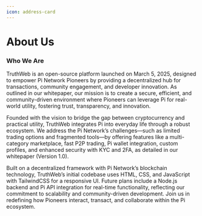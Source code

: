 ```yaml
---
icon: address-card
---
```


# About Us

### Who We Are

TruthWeb is an open-source platform launched on March 5, 2025, designed to empower Pi Network Pioneers by providing a decentralized hub for transactions, community engagement, and developer innovation. As outlined in our whitepaper, our mission is to create a secure, efficient, and community-driven environment where Pioneers can leverage Pi for real-world utility, fostering trust, transparency, and innovation.

Founded with the vision to bridge the gap between cryptocurrency and practical utility, TruthWeb integrates Pi into everyday life through a robust ecosystem. We address the Pi Network’s challenges—such as limited trading options and fragmented tools—by offering features like a multi-category marketplace, fast P2P trading, Pi wallet integration, custom profiles, and enhanced security with KYC and 2FA, as detailed in our whitepaper (Version 1.0).

Built on a decentralized framework with Pi Network’s blockchain technology, TruthWeb’s initial codebase uses HTML, CSS, and JavaScript with TailwindCSS for a responsive UI. Future plans include a Node.js backend and Pi API integration for real-time functionality, reflecting our commitment to scalability and community-driven development. Join us in redefining how Pioneers interact, transact, and collaborate within the Pi ecosystem.
